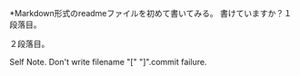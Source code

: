 ﻿*Markdown形式のreadmeファイルを初めて書いてみる。
書けていますか？１段落目。

２段落目。


Self Note. Don't write filename "[" "]".commit failure.

